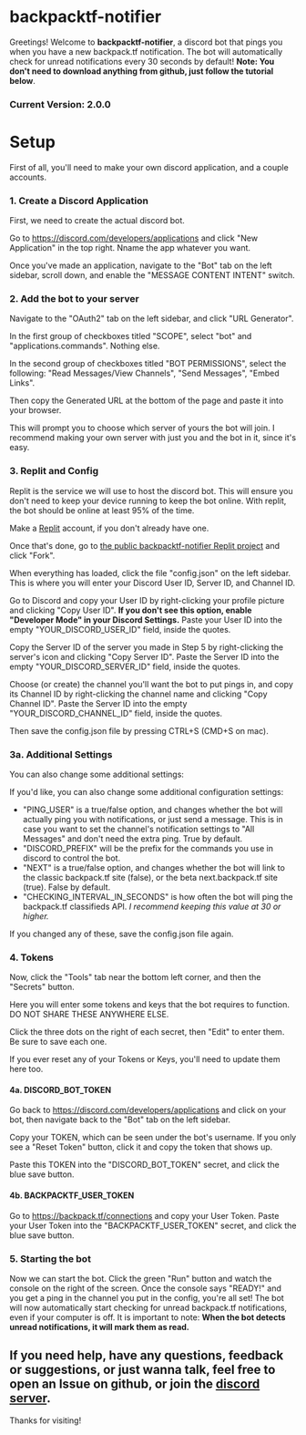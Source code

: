 # backpacktf-notifier
Greetings!  Welcome to **backpacktf-notifier**, a discord bot that pings you when you have a new backpack.tf notification.
The bot will automatically check for unread notifications every 30 seconds by default!
__Note: You don't need to download anything from github, just follow the tutorial below__.

### Current Version: 2.0.0

# Setup
First of all, you'll need to make your own discord application, and a couple accounts.

### 1. Create a Discord Application
First, we need to create the actual discord bot.

Go to https://discord.com/developers/applications and click "New Application" in the top right.  Nname the app whatever you want.

Once you've made an application, navigate to the "Bot" tab on the left sidebar, scroll down, and enable the "MESSAGE CONTENT INTENT" switch.

### 2. Add the bot to your server
Navigate to the "OAuth2" tab on the left sidebar, and click "URL Generator".

In the first group of checkboxes titled "SCOPE", select "bot" and "applications.commands".  Nothing else.

In the second group of checkboxes titled "BOT PERMISSIONS", select the following: "Read Messages/View Channels", "Send Messages", "Embed Links".

Then copy the Generated URL at the bottom of the page and paste it into your browser.

This will prompt you to choose which server of yours the bot will join.  I recommend making your own server with just you and the bot in it, since it's easy.

### 3. Replit and Config
Replit is the service we will use to host the discord bot.  This will ensure you don't need to keep your device running to keep the bot online.  With replit, the bot should be online at least 95% of the time.

Make a [Replit](https://replit.com/signup) account, if you don't already have one.

Once that's done, go to [the public backpacktf-notifier Replit project](https://replit.com/@Cephelo/backpacktf-notifier-public) and click "Fork".

When everything has loaded, click the file "config.json" on the left sidebar.  This is where you will enter your Discord User ID, Server ID, and Channel ID.

Go to Discord and copy your User ID by right-clicking your profile picture and clicking "Copy User ID".  __If you don't see this option, enable "Developer Mode" in your Discord Settings.__  Paste your User ID into the empty "YOUR_DISCORD_USER_ID" field, inside the quotes.

Copy the Server ID of the server you made in Step 5 by right-clicking the server's icon and clicking "Copy Server ID".  Paste the Server ID into the empty "YOUR_DISCORD_SERVER_ID" field, inside the quotes.

Choose (or create) the channel you'll want the bot to put pings in, and copy its Channel ID by right-clicking the channel name and clicking "Copy Channel ID".  Paste the Server ID into the empty "YOUR_DISCORD_CHANNEL_ID" field, inside the quotes.

Then save the config.json file by pressing CTRL+S (CMD+S on mac).

### 3a. Additional Settings
You can also change some additional settings: 

If you'd like, you can also change some additional configuration settings:
- "PING_USER" is a true/false option, and changes whether the bot will actually ping you with notifications, or just send a message.  This is in case you want to set the channel's notification settings to "All Messages" and don't need the extra ping.  True by default.
- "DISCORD_PREFIX" will be the prefix for the commands you use in discord to control the bot.
- "NEXT" is a true/false option, and changes whether the bot will link to the classic backpack.tf site (false), or the beta next.backpack.tf site (true).  False by default.
- "CHECKING_INTERVAL_IN_SECONDS" is how often the bot will ping the backpack.tf classifieds API.  *I recommend keeping this value at 30 or higher.*

If you changed any of these, save the config.json file again.

### 4. Tokens
Now, click the "Tools" tab near the bottom left corner, and then the "Secrets" button.  

Here you will enter some tokens and keys that the bot requires to function.  DO NOT SHARE THESE ANYWHERE ELSE.

Click the three dots on the right of each secret, then "Edit" to enter them.  Be sure to save each one.

If you ever reset any of your Tokens or Keys, you'll need to update them here too.

#### 4a. DISCORD_BOT_TOKEN
Go back to https://discord.com/developers/applications and click on your bot, then navigate back to the "Bot" tab on the left sidebar.

Copy your TOKEN, which can be seen under the bot's username.  If you only see a "Reset Token" button, click it and copy the token that shows up.

Paste this TOKEN into the "DISCORD_BOT_TOKEN" secret, and click the blue save button.

#### 4b. BACKPACKTF_USER_TOKEN
Go to https://backpack.tf/connections and copy your User Token.  Paste your User Token into the "BACKPACKTF_USER_TOKEN" secret, and click the blue save button.

### 5. Starting the bot
Now we can start the bot.  Click the green "Run" button and watch the console on the right of the screen.  Once the console says "READY!" and you get a ping in the channel you put in the config, you're all set!  The bot will now automatically start checking for unread backpack.tf notifications, even if your computer is off.  It is important to note:  __When the bot detects unread notifications, it will mark them as read.__

## If you need help, have any questions, feedback or suggestions, or just wanna talk, feel free to open an Issue on github, or join the [discord server](https://github.com/Cephelo/backpacktf-notifier/discussions/2).
Thanks for visiting!
